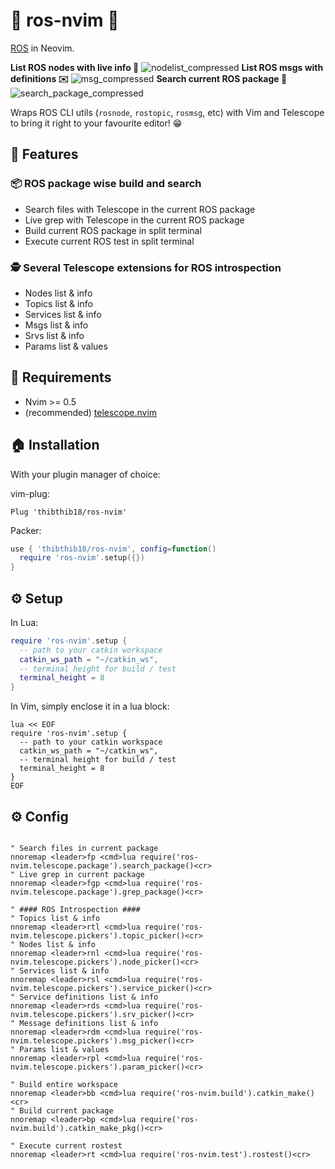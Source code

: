 # 🐢 ros-nvim 🐢
[ROS](https://www.ros.org) in Neovim.

**List ROS nodes with live info 🔦**
![nodelist_compressed](https://user-images.githubusercontent.com/37300147/135919833-d8988f88-7bf6-4e62-928a-5470ff18a1b5.gif)
**List ROS msgs with definitions ✉️**
![msg_compressed](https://user-images.githubusercontent.com/37300147/135919840-d5978470-f50e-4d66-9c02-dc6120189da4.gif)
**Search current ROS package 🔎**
![search_package_compressed](https://user-images.githubusercontent.com/37300147/135919843-af069238-8483-43c0-85ee-35ac1e08b3f0.gif)

Wraps ROS CLI utils (`rosnode`, `rostopic`, `rosmsg`, etc) with Vim and Telescope to bring it right to your favourite editor! 😁

## 🤩 Features

### 📦 ROS package wise build and search

- Search files with Telescope in the current ROS package
- Live grep with Telescope in the current ROS package
- Build current ROS package in split terminal
- Execute current ROS test in split terminal

### 🕵️  Several Telescope extensions for ROS introspection

- Nodes list & info
- Topics list & info
- Services list & info
- Msgs list & info
- Srvs list & info
- Params list & values

## 🦒 Requirements

- Nvim >= 0.5
- (recommended) [telescope.nvim](https://github.com/nvim-telescope/telescope.nvim)

## 🏠 Installation

With your plugin manager of choice:

vim-plug:
```vim
Plug 'thibthib18/ros-nvim'
```
Packer:
```lua
use { 'thibthib18/ros-nvim', config=function()
  require 'ros-nvim'.setup({})
}
```

## ⚙️  Setup

In Lua:
```lua
require 'ros-nvim'.setup {
  -- path to your catkin workspace
  catkin_ws_path = "~/catkin_ws",
  -- terminal height for build / test
  terminal_height = 8
}
```

In Vim, simply enclose it in a lua block:
```vim
lua << EOF
require 'ros-nvim'.setup {
  -- path to your catkin workspace
  catkin_ws_path = "~/catkin_ws",
  -- terminal height for build / test
  terminal_height = 8
}
EOF
```

## ⚙️  Config

```vim

" Search files in current package
nnoremap <leader>fp <cmd>lua require('ros-nvim.telescope.package').search_package()<cr>
" Live grep in current package
nnoremap <leader>fgp <cmd>lua require('ros-nvim.telescope.package').grep_package()<cr>

" #### ROS Introspection ####
" Topics list & info
nnoremap <leader>rtl <cmd>lua require('ros-nvim.telescope.pickers').topic_picker()<cr>
" Nodes list & info
nnoremap <leader>rnl <cmd>lua require('ros-nvim.telescope.pickers').node_picker()<cr>
" Services list & info
nnoremap <leader>rsl <cmd>lua require('ros-nvim.telescope.pickers').service_picker()<cr>
" Service definitions list & info
nnoremap <leader>rds <cmd>lua require('ros-nvim.telescope.pickers').srv_picker()<cr>
" Message definitions list & info
nnoremap <leader>rdm <cmd>lua require('ros-nvim.telescope.pickers').msg_picker()<cr>
" Params list & values
nnoremap <leader>rpl <cmd>lua require('ros-nvim.telescope.pickers').param_picker()<cr>

" Build entire workspace
nnoremap <leader>bb <cmd>lua require('ros-nvim.build').catkin_make()<cr>
" Build current package
nnoremap <leader>bp <cmd>lua require('ros-nvim.build').catkin_make_pkg()<cr>

" Execute current rostest
nnoremap <leader>rt <cmd>lua require('ros-nvim.test').rostest()<cr>

```
